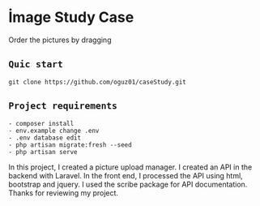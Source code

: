 # İmage Study Case

<p>Order the pictures by dragging</p>

## `Quic start`

```git
git clone https://github.com/oguz01/caseStudy.git

```
## `Project requirements`
````
- composer install
- env.example change .env
- .env database edit
- php artisan migrate:fresh --seed
- php artisan serve
````
<p>
In this project, I created a picture upload manager. I created an API in the backend with Laravel. In the front end, I processed the API using html, bootstrap and jquery. I used the scribe package for API documentation. Thanks for reviewing my project.
</p>

